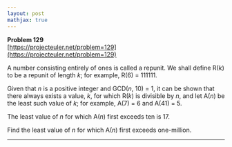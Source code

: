 ```yaml
---
layout: post
mathjax: true
---
```

**Problem 129**  
[https://projecteuler.net/problem=129](https://projecteuler.net/problem=129)


<p>A number consisting entirely of ones is called a repunit. We shall define R(<i>k</i>) to be a repunit of length <i>k</i>; for example, R(6) = 111111.</p>
<p>Given that <i>n</i> is a positive integer and GCD(<i>n</i>, 10) = 1, it can be shown that there always exists a value, <i>k</i>, for which R(<i>k</i>) is divisible by <i>n</i>, and let A(<i>n</i>) be the least such value of <i>k</i>; for example, A(7) = 6 and A(41) = 5.</p>
<p>The least value of <i>n</i> for which A(<i>n</i>) first exceeds ten is 17.</p>
<p>Find the least value of <i>n</i> for which A(<i>n</i>) first exceeds one-million.</p>

---
